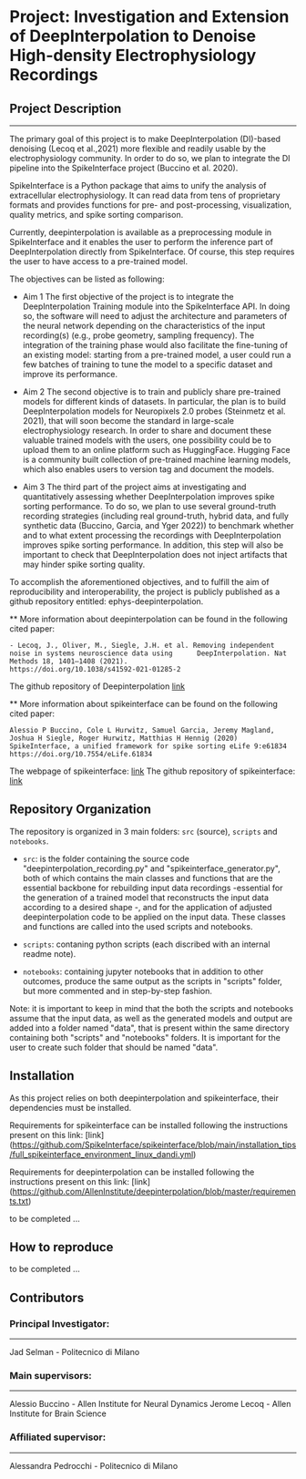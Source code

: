 # Project: Investigation and Extension of DeepInterpolation to Denoise High-density Electrophysiology Recordings


## Project Description
---------------------

The primary goal of this project is to make DeepInterpolation (DI)-based denoising (Lecoq et al.,2021) more flexible and readily usable by the electrophysiology community. In order to do so, we plan to integrate the DI
pipeline into the SpikeInterface project (Buccino et al. 2020). 

SpikeInterface is a Python package that aims to unify the analysis of extracellular electrophysiology. It can read data from tens of proprietary formats and provides functions for pre- and post-processing, visualization,
quality metrics, and spike sorting comparison.

Currently, deepinterpolation is available as a preprocessing module in SpikeInterface and it
enables the user to perform the inference part of DeepInterpolation directly from SpikeInterface.
Of course, this step requires the user to have access to a pre-trained model.

The objectives can be listed as following:

- Aim 1
    The first objective of the project is to integrate the DeepInterpolation Training module into the
    SpikeInterface API. In doing so, the software will need to adjust the architecture and parameters
    of the neural network depending on the characteristics of the input recording(s) (e.g., probe
    geometry, sampling frequency). The integration of the training phase would also facilitate the
    fine-tuning of an existing model: starting from a pre-trained model, a user could run a few
    batches of training to tune the model to a specific dataset and improve its performance.

- Aim 2
    The second objective is to train and publicly share pre-trained models for different kinds of datasets.
    In particular, the plan is to build DeepInterpolation models for Neuropixels 2.0 probes (Steinmetz
    et al. 2021), that will soon become the standard in large-scale electrophysiology research. In
    order to share and document these valuable trained models with the users, one possibility could
    be to upload them to an online platform such as HuggingFace. Hugging Face is a community
    built collection of pre-trained machine learning models, which also enables users to version tag
    and document the models.

- Aim 3
    The third part of the project aims at investigating and quantitatively assessing whether
    DeepInterpolation improves spike sorting performance. To do so, we plan to use several
    ground-truth recording strategies (including real ground-truth, hybrid data, and fully synthetic
    data (Buccino, Garcia, and Yger 2022)) to benchmark whether and to what extent processing the
    recordings with DeepInterpolation improves spike sorting performance. In addition, this step will
    also be important to check that DeepInterpolation does not inject artifacts that may hinder spike
    sorting quality.


To accomplish the aforementioned objectives, and to fulfill the aim of reproducibility and interoperability, the project is publicly published as a github repository entitled: ephys-deepinterpolation.


** More information about deepinterpolation can be found in the following cited paper:
    
    - Lecoq, J., Oliver, M., Siegle, J.H. et al. Removing independent noise in systems neuroscience data using      DeepInterpolation. Nat Methods 18, 1401–1408 (2021).
    https://doi.org/10.1038/s41592-021-01285-2

The github repository of Deepinterpolation [link](https://github.com/AllenInstitute/deepinterpolation)



** More information about spikeinterface can be found on the following cited paper:
    
    Alessio P Buccino, Cole L Hurwitz, Samuel Garcia, Jeremy Magland, Joshua H Siegle, Roger Hurwitz, Matthias H Hennig (2020) SpikeInterface, a unified framework for spike sorting eLife 9:e61834
    https://doi.org/10.7554/eLife.61834

  
The webpage of spikeinterface: [link](https://spikeinterface.readthedocs.io/en/latest/index.html)
The github repository of spikeinterface: [link](https://github.com/SpikeInterface/spikeinterface) 



## Repository Organization

The repository is organized in 3 main folders: `src` (source), `scripts` and `notebooks`.

- `src`: is the folder containing the source code "deepinterpolation_recording.py" and "spikeinterface_generator.py", both of which contains the main classes and functions that are the essential backbone for rebuilding input data recordings -essential for the generation of a trained model that reconstructs the input data according to a desired shape -, and for the application of adjusted deepinterpolation code to be applied on the input data. These classes and functions are called into the used scripts and notebooks.

- `scripts`: contaning python scripts (each discribed with an internal readme note).
  
- `notebooks`: containing jupyter notebooks that in addition to other outcomes, produce the same output as the scripts in "scripts" folder, but more commented and in step-by-step fashion.   

Note: it is important to keep in mind that the both the scripts and notebooks assume that the input data, as well as the generated models and output are added into a folder named "data", that is present within the same directory containing both "scripts" and "notebooks" folders. It is important for the user to create such folder that should be named "data".

## Installation

As this project relies on both deepinterpolation and spikeinterface, their dependencies must be installed.

Requirements for spikeinterface can be installed following the instructions present on this link:
[link] (https://github.com/SpikeInterface/spikeinterface/blob/main/installation_tips/full_spikeinterface_environment_linux_dandi.yml)

Requirements for deepinterpolation can be installed following the instructions present on this link:
[link] (https://github.com/AllenInstitute/deepinterpolation/blob/master/requirements.txt)

to be completed ...

## How to reproduce

to be completed ...

## Contributors

### Principal Investigator:
---------------------
Jad Selman - Politecnico di Milano

### Main supervisors:
-----------------
Alessio Buccino - Allen Institute for Neural Dynamics
Jerome Lecoq - Allen Institute for Brain Science

### Affiliated supervisor:
--------------------
Alessandra Pedrocchi - Politecnico di Milano